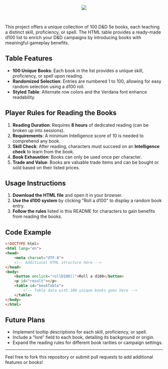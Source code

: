 <p align="center"><img src="https://i.imgur.com/DNxpZGG.png"></p>

<br>

This project offers a unique collection of 100 D&D 5e books, each teaching a distinct skill, proficiency, or spell. The HTML table provides a ready-made d100 list to enrich your D&D campaigns by introducing books with meaningful gameplay benefits.

## Table Features

- **100 Unique Books**: Each book in the list provides a unique skill, proficiency, or spell upon reading.
- **Randomized Selection**: Entries are numbered 1 to 100, allowing for easy random selection using a d100 roll.
- **Styled Table**: Alternate row colors and the Verdana font enhance readability.

## Player Rules for Reading the Books

1. **Reading Duration**: Requires **8 hours** of dedicated reading (can be broken up into sessions).
2. **Requirements**: A minimum Intelligence score of 10 is needed to comprehend any book.
3. **Skill Check**: After reading, characters must succeed on an **Intelligence check** to learn from the book.
4. **Book Exhaustion**: Books can only be used once per character.
5. **Trade and Value**: Books are valuable trade items and can be bought or sold based on their listed prices.

## Usage Instructions

1. **Download the HTML file** and open it in your browser.
2. **Use the d100 system** by clicking "Roll a d100" to display a random book entry.
3. **Follow the rules** listed in this README for characters to gain benefits from reading the books.

## Code Example

```html
<!DOCTYPE html>
<html lang="en">
<head>
    <meta charset="UTF-8">
    <!-- Additional HTML structure here -->
</head>
<body>
    <button onclick="rollD100()">Roll a d100</button>
    <p id="result"></p>
    <table id="bookTable">
        <!-- Table data with 100 unique books goes here -->
    </table>
</body>
</html>
```

## Future Plans

- Implement tooltip descriptions for each skill, proficiency, or spell.
- Include a “lore” field to each book, detailing its background or origin.
- Expand the reading rules for different book rarities or campaign settings.

---

Feel free to fork this repository or submit pull requests to add additional features or books!
